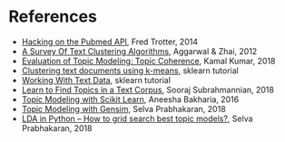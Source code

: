 # References

 - [Hacking on the Pubmed API][1], Fred Trotter, 2014
 - [A Survey Of Text Clustering Algorithms][2], Aggarwal & Zhai, 2012
 - [Evaluation of Topic Modeling: Topic Coherence][3], Kamal Kumar, 2018
 - [Clustering text documents using k-means][4], sklearn tutorial
 - [Working With Text Data][5], sklearn tutorial
 - [Learn to Find Topics in a Text Corpus][6], Sooraj Subrahmannian, 2018
 - [Topic Modeling with Scikit Learn][7], Aneesha Bakharia, 2016
 - [Topic Modeling with Gensim][8], Selva Prabhakaran, 2018
 - [LDA in Python – How to grid search best topic models?][9], Selva Prabhakaran, 2018


[1]: https://fredtrotter.com/2014/11/14/hacking-on-the-pubmed-api/
[2]: http://www.charuaggarwal.net/text-cluster.pdf
[3]: https://datascienceplus.com/evaluation-of-topic-modeling-topic-coherence/
[4]: https://scikit-learn.org/stable/auto_examples/text/plot_document_clustering.html
[5]: https://scikit-learn.org/stable/tutorial/text_analytics/working_with_text_data.html
[6]: https://medium.com/@soorajsubrahmannian/extracting-hidden-topics-in-a-corpus-55b2214fc17d
[7]: https://medium.com/mlreview/topic-modeling-with-scikit-learn-e80d33668730
[8]: https://www.machinelearningplus.com/nlp/topic-modeling-gensim-python/
[9]: https://www.machinelearningplus.com/nlp/topic-modeling-python-sklearn-examples/
